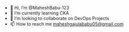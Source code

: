 - 👋 Hi, I’m @MaheshBabu-123 
- 🌱 I’m currently learning CKA
- 💞️ I’m looking to collaborate on DevOps Projects
- 📫 How to reach me maheshgajulababu05@gmail.com

<!---
MaheshBabu-123/MaheshBabu-123 is a ✨ special ✨ repository because its `README.md` (this file) appears on your GitHub profile.
You can click the Preview link to take a look at your changes.
--->

